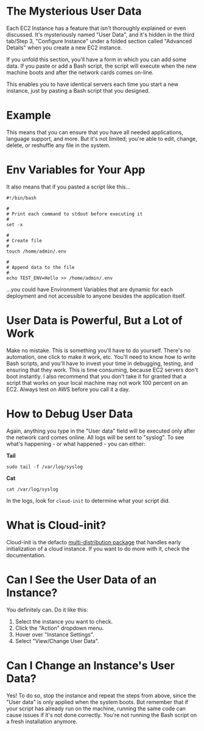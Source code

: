 # The Mysterious User Data

Each EC2 Instance has a feature that isn't thoroughly explained or even discussed. It's mysteriously named "User Data", and it's hidden in the third tab/Step 3, "Configure Instance" under a folded section called "Advanced Details" when you create a new EC2 instance.

If you unfold this section, you'll have a form in which you can add some data. If you paste or add a Bash script, the script will execute when the new machine boots and after the network cards comes on-line.

This enables you to have identical servers each time you start a new instance, just by pasting a Bash script that you designed.

# Example

This means that you can ensure that you have all needed applications, language support, and more. But it's not limited; you're able to edit, change, delete, or reshuffle any file in the system.

# Env Variables for Your App

It also means that if you pasted a script like this...

```
#!/bin/bash

#
# Print each command to stdout before executing it
#
set -x

#
# Create file
#
touch /home/admin/.env

#
# Append data to the file
#
echo TEST_ENV=Hello >> /home/admin/.env
```

...you could have Environment Variables that are dynamic for each deployment and not accessible to anyone besides the application itself.

# User Data is Powerful, But a Lot of Work

Make no mistake. This is something you'll have to do yourself. There's no automation, one click to make it work, etc. You'll need to know how to write Bash scripts, and you'll have to invest your time in debugging, testing, and ensuring that they work. This is time consuming, because EC2 servers don't boot instantly. I also recommend that you don't take it for granted that a script that works on your local machine may not work 100 percent on an EC2. Always test on AWS before you call it a day.

# How to Debug User Data

Again, anything you type in the "User data" field will be executed only after the network card comes online. All logs will be sent to "syslog". To see what's happening - or what happened - you can either:

**Tail**

`sudo tail -f /var/log/syslog`

**Cat**

`cat /var/log/syslog`

In the logs, look for `cloud-init` to determine what your script did.

# What is Cloud-init?

Cloud-init is the defacto [multi-distribution package](http://cloudinit.readthedocs.io/en/latest/index.html) that handles early initialization of a cloud instance. If you want to do more with it, check the documentation.

# Can I See the User Data of an Instance?

You definitely can. Do it like this:

1. Select the instance you want to check.
2. Click the "Action" dropdown menu.
3. Hover over "Instance Settings".
4. Select "View/Change User Data".

# Can I Change an Instance's User Data?

Yes! To do so, stop the instance and repeat the steps from above, since the "User data" is only applied when the system boots. But remember that if your script has already run on the machine, running the same code can cause issues if it's not done correctly. You're not running the Bash script on a fresh installation anymore.
